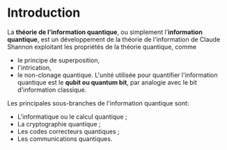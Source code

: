# Introduction

La **théorie de l'information quantique**, ou simplement l'**information quantique**, est un développement de la théorie de l'information de Claude Shannon exploitant les propriétés de la théorie
quantique, comme
* le principe de superposition,
* l'intrication,
* le non-clonage quantique.
L'unité utilisée pour quantifier l'information quantique est le **qubit ou quantum bit**, par analogie avec le bit d'information classique.

Les principales sous-branches de l'information quantique sont:
* L'informatique ou le calcul quantique ;
* La cryptographie quantique ;
* Les codes correcteurs quantiques ;
* Les communications quantiques.

```{tableofcontents}
```
